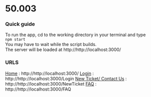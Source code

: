 # 50.003

### Quick guide ###
To run the app, cd to the working directory in your terminal and type </br>
`npm start` </br>
You may have to wait while the script builds. </br>
The server will be loaded at http://http://localhost:3000/ </br>

### URLS ###
[Home](http://http://localhost:3000/) : http://http://localhost:3000/
[Login](http://http://localhost:3000/Login) : http://http://localhost:3000/Login
[New Ticket/ Contact Us](http://http://localhost:3000/NewTicket) : http://http://localhost:3000/NewTicket
[FAQ](http://http://localhost:3000/FAQ) : http://http://localhost:3000/FAQ

